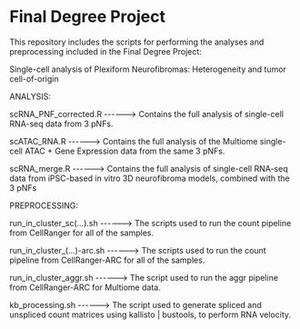 # Final Degree Project

This repository includes the scripts for performing the analyses and preprocessing included in the Final Degree Project: 

Single-cell analysis of Plexiform Neurofibromas: Heterogeneity and tumor cell-of-origin


ANALYSIS:

scRNA_PNF_corrected.R ------> Contains the full analysis of single-cell RNA-seq data from 3 pNFs.

scATAC_RNA.R ------> Contains the full analysis of the Multiome single-cell ATAC + Gene Expression data from the same 3 pNFs.

scRNA_merge.R ------> Contains the full analysis of single-cell RNA-seq data from iPSC-based in vitro 3D neurofibroma models, combined with the 3 pNFs


PREPROCESSING:

run_in_cluster_sc(...).sh ------> The scripts used to run the count pipeline from CellRanger for all of the samples.

run_in_cluster_(...)-arc.sh ------> The scripts used to run the count pipeline from CellRanger-ARC for all of the samples.

run_in_cluster_aggr.sh ------> The script used to run the aggr pipeline from CellRanger-ARC for Multiome data.

kb_processing.sh ------> The script used to generate spliced and unspliced count matrices using kallisto | bustools, to perform RNA velocity.

